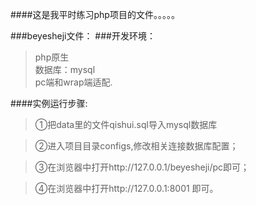 
####这是我平时练习php项目的文件。。。。。

###beyesheji文件：
###开发环境：
>php原生   
>数据库：mysql  
>pc端和wrap端适配. 

####实例运行步骤:

>①把data里的文件qishui.sql导入mysql数据库

>②进入项目目录configs,修改相关连接数据库配置；

>③在浏览器中打开http://127.0.0.1/beyesheji/pc即可；

>④在浏览器中打开http://127.0.0.1:8001 即可。
